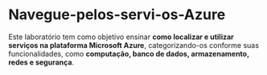 # Navegue-pelos-servi-os-Azure
Este laboratório tem como objetivo ensinar **como localizar e utilizar serviços na plataforma Microsoft Azure**, categorizando-os conforme suas funcionalidades, como **computação, banco de dados, armazenamento, redes e segurança**.
